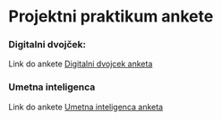 # Projektni praktikum ankete

### Digitalni dvojček:

Link do ankete [Digitalni dvojcek anketa](https://www.1ka.si/a/d9461535)


### Umetna inteligenca

Link do ankete [Umetna inteligenca anketa](https://www.1ka.si/a/60c40c7b)